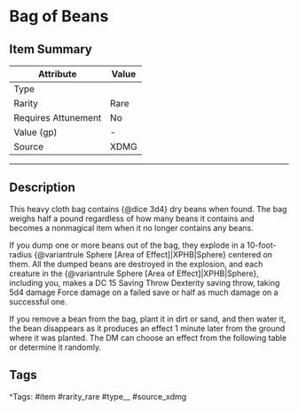 # Bag of Beans

## Item Summary

| Attribute            | Value                        |
|----------------------|------------------------------|
| Type                 |   |
| Rarity               | Rare             |
| Requires Attunement  | No                |
| Value (gp)           | -    |
| Source               | XDMG |

---

## Description

This heavy cloth bag contains {@dice 3d4} dry beans when found. The bag weighs half a pound regardless of how many beans it contains and becomes a nonmagical item when it no longer contains any beans.

If you dump one or more beans out of the bag, they explode in a 10-foot-radius {@variantrule Sphere [Area of Effect]|XPHB|Sphere} centered on them. All the dumped beans are destroyed in the explosion, and each creature in the {@variantrule Sphere [Area of Effect]|XPHB|Sphere}, including you, makes a DC 15 Saving Throw Dexterity saving throw, taking 5d4 damage Force damage on a failed save or half as much damage on a successful one.

If you remove a bean from the bag, plant it in dirt or sand, and then water it, the bean disappears as it produces an effect 1 minute later from the ground where it was planted. The DM can choose an effect from the following table or determine it randomly.

## Tags

^Tags: #item #rarity_rare #type__ #source_xdmg